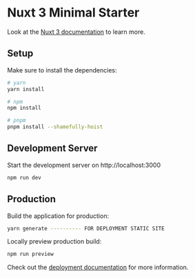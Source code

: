 # Nuxt 3 Minimal Starter

Look at the [Nuxt 3 documentation](https://nuxt.com/docs/getting-started/introduction) to learn more.

## Setup

Make sure to install the dependencies:

```bash
# yarn
yarn install

# npm
npm install

# pnpm
pnpm install --shamefully-hoist
```

## Development Server

Start the development server on http://localhost:3000

```bash
npm run dev
```

## Production

Build the application for production:

```bash
yarn generate ---------- FOR DEPLOYMENT STATIC SITE
```

Locally preview production build:

```bash
npm run preview
```

Check out the [deployment documentation](https://nuxt.com/docs/getting-started/deployment) for more information.
